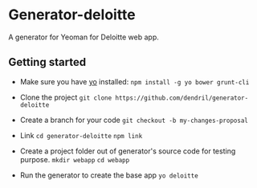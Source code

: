 # Generator-deloitte

A generator for Yeoman for Deloitte web app.

## Getting started

- Make sure you have [yo](https://github.com/yeoman/yo) installed:
    `npm install -g yo bower grunt-cli`

- Clone the project
    `git clone https://github.com/dendril/generator-deloitte`

- Create a branch for your code
    `git checkout -b my-changes-proposal`

- Link
    `cd generator-deloitte`
    `npm link`

- Create a project folder out of generator's source code for testing purpose.
    `mkdir webapp`
    `cd webapp`

- Run the generator to create the base app
    `yo deloitte`

